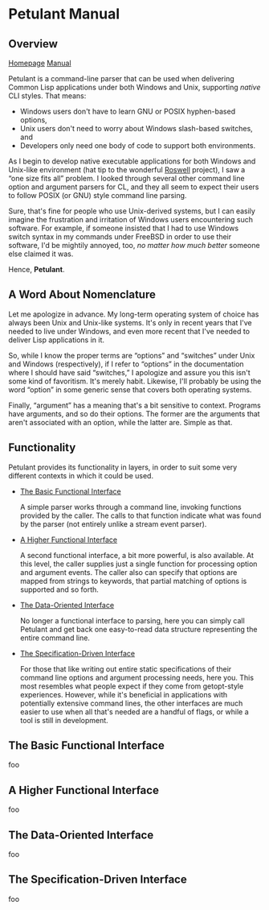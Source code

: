 Petulant Manual
===============

Overview
--------

[Homepage][home] [Manual][manual]

Petulant is a command-line parser that can be used when delivering
Common Lisp applications under both Windows and Unix, supporting
_native_ CLI styles.  That means:

- Windows users don't have to learn GNU or POSIX hyphen-based options,
- Unix users don't need to worry about Windows slash-based switches, and
- Developers only need one body of code to support both environments.

As I begin to develop native executable applications for both Windows
and Unix-like environment (hat tip to the wonderful [Roswell][]
project), I saw a “one size fits all” problem.  I looked through
several other command line option and argument parsers for CL, and
they all seem to expect their users to follow POSIX (or GNU) style
command line parsing.

Sure, that's fine for people who use Unix-derived systems, but I can
easily imagine the frustration and irritation of Windows users
encountering such software.  For example, if someone insisted that I
had to use Windows switch syntax in my commands under FreeBSD in order
to use their software, I'd be mightily annoyed, too, _no matter how
much better_ someone else claimed it was.

Hence, **Petulant**.

[home]:    https://krz8.github.io/petulant        "Petulant Homepage"
[manual]:  https://krz8.github.io/petulant/manual "Petulant Manual"
[roswell]: https://github.com/roswell/roswell     "Roswell Project Homepage"



A Word About Nomenclature
-------------------------

Let me apologize in advance.  My long-term operating system of choice
has always been Unix and Unix-like systems.  It's only in recent years
that I've needed to live under Windows, and even more recent that I've
needed to deliver Lisp applications in it.

So, while I know the proper terms are “options” and “switches” under
Unix and Windows (respectively), if I refer to “options” in the
documentation where I should have said “switches,” I apologize and
assure you this isn't some kind of favoritism.  It's merely habit.
Likewise, I'll probably be using the word “option” in some generic
sense that covers both operating systems.

Finally, “argument” has a meaning that's a bit sensitive to context.
Programs have arguments, and so do their options.  The former are the
arguments that aren't associated with an option, while the latter are.
Simple as that.



Functionality
-------------

Petulant provides its functionality in layers, in order to suit
some very different contexts in which it could be used.

- [The Basic Functional Interface](#basic)

  A simple parser works through a command line, invoking functions
  provided by the caller.  The calls to that function indicate what
  was found by the parser (not entirely unlike a stream event parser).

- [A Higher Functional Interface](#func)

  A second functional interface, a bit more powerful, is also
  available.  At this level, the caller supplies just a single
  function for processing option and argument events.  The caller also
  can specify that options are mapped from strings to keywords, that
  partial matching of options is supported and so forth.

- [The Data-Oriented Interface](#data)

  No longer a functional interface to parsing, here you can simply
  call Petulant and get back one easy-to-read data structure
  representing the entire command line.

- [The Specification-Driven Interface](#spec)

  For those that like writing out entire static specifications of
  their command line options and argument processing needs, here you.
  This most resembles what people expect if they come from
  getopt-style experiences.  However, while it's beneficial in
  applications with potentially extensive command lines, the other
  interfaces are much easier to use when all that's needed are a
  handful of flags, or while a tool is still in development.



<a name="basic"></a>

The Basic Functional Interface
------------------------------

foo



<a name="func"></a>

A Higher Functional Interface
-----------------------------

foo



<a name="data"></a>

The Data-Oriented Interface
---------------------------

foo



<a name="spec"></a>

The Specification-Driven Interface
----------------------------------

foo
